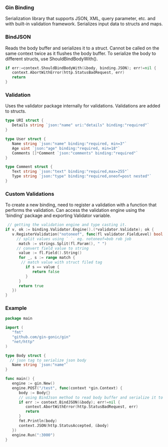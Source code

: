 ### Gin Binding

Serialization library that supports JSON, XML, query parameter, etc. and with built-in validation framework. Serializes input data to structs and maps.

### BindJSON

Reads the body buffer and serializes it to a struct. Cannot be called on the same context twice as it flushes the body buffer. To serialize the body to different structs, use ShouldBindBodyWith().

```go
if err:=context.ShouldBindBodyWith(&body, binding.JSON); err!=nil {
   context.AbortWithError(http.StatusBadRequest, err)
   return
}
```

### Validation

Uses the validator package internally for validations. Validations are added to structs.

```go
type URI struct {
   Details string `json:"name" uri:"details" binding:"required"`
}

type User struct {
   Name string `json:"name" binding:"required, min=3"`
   Age uint `json:"age" binding:"required, min=18"`
   Comments []*Comment `json:"comments" binding:"required"`
}

type Comment struct {
   Text string `json:"text" binding:"required,max=255"`
   Type string `json:"type" binding:"required,oneof=post nested"`
}
```

### Custom Validations

To create a new binding, need to register a validation with a function that performs the validation. Can access the validation engine using the 'binding' package and exporting Validator variable.

```go
 // getting the validation engine and type casting it.
if v, ok := binding.Validator.Engine().(*validator.Validate); ok {
   v.RegisterValidation("notoneof", func(fl validator.FieldLevel) bool {
     // split values using ` `. eg. notoneof=bob rob job
      match := strings.Split(fl.Param(), " ")
     // convert field value to string
      value := fl.Field().String()
      for _, s := range match {
       // match value with struct filed tag
         if s == value {
            return false
         }
      }
      return true
   })
}
```

### Example

```go
package main

import (
   "fmt"
   "github.com/gin-gonic/gin"
   "net/http"
)

type Body struct {
  // json tag to serialize json body
   Name string `json:"name"`
}

func main() {
   engine := gin.New()
   engine.POST("/test", func(context *gin.Context) {
      body := Body{}
      // using BindJson method to read body buffer and serialize it to a struct
      if err := context.BindJSON(&body); err!=nil {
         context.AbortWithError(http.StatusBadRequest, err)
         return
      }
      fmt.Println(body)
      context.JSON(http.StatusAccepted, &body)
   })
   engine.Run(":3000")
}
```
